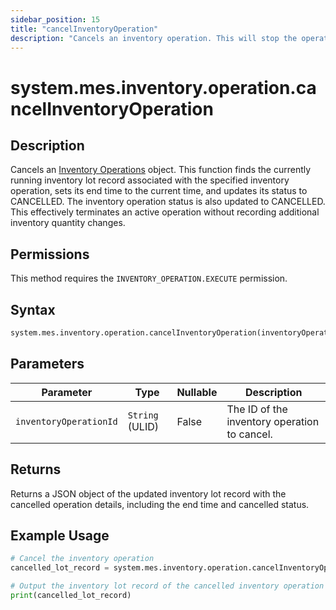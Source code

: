 ```yaml
---
sidebar_position: 15
title: "cancelInventoryOperation"
description: "Cancels an inventory operation. This will stop the operation and cancel the associated inventory lot record"
---
```


# system.mes.inventory.operation.cancelInventoryOperation

## Description

Cancels an [Inventory Operations](../../data-model/inventory-model/inventory-operation) object. This function finds the currently running inventory lot record associated with the specified inventory operation, sets its end time to the current time, and updates its status to CANCELLED. The inventory operation status is also updated to CANCELLED. This effectively terminates an active operation without recording additional inventory quantity changes.


## Permissions

This method requires the `INVENTORY_OPERATION.EXECUTE` permission.

## Syntax

```python
system.mes.inventory.operation.cancelInventoryOperation(inventoryOperationId)
```

## Parameters

| Parameter              | Type            | Nullable | Description                                  |
|------------------------|-----------------|----------|----------------------------------------------|
| `inventoryOperationId` | `String` (ULID) | False    | The ID of the inventory operation to cancel. |

## Returns

Returns a JSON object of the updated inventory lot record with the cancelled operation details, including the end time and cancelled status.

## Example Usage

```python
# Cancel the inventory operation
cancelled_lot_record = system.mes.inventory.operation.cancelInventoryOperation('01JPAND53P-BZ61RZHZ-V7C6EEHG')

# Output the inventory lot record of the cancelled inventory operation
print(cancelled_lot_record)
```
